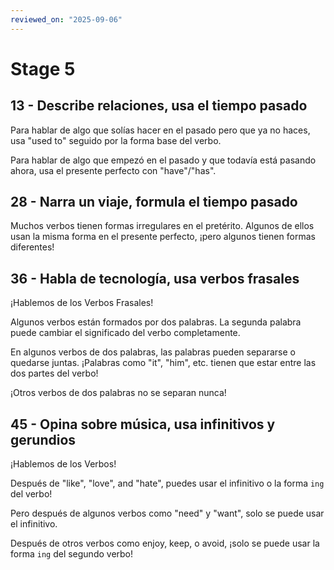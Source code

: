 ```yaml
---
reviewed_on: "2025-09-06"
---
```


# Stage 5

## 13 - Describe relaciones, usa el tiempo pasado

Para hablar de algo que solías hacer en el pasado pero que ya no haces, usa "used to" seguido por la  forma base del verbo.

Para hablar de algo que empezó en el pasado y que todavía está pasando ahora, usa el presente perfecto con "have"/"has".

## 28 - Narra un viaje, formula el tiempo pasado

Muchos verbos tienen formas irregulares en el pretérito. Algunos de ellos usan la misma forma en el presente perfecto, ¡pero algunos tienen formas diferentes!

## 36 - Habla de tecnología, usa verbos frasales

¡Hablemos de los Verbos Frasales!

Algunos verbos están formados por dos palabras. La segunda palabra puede cambiar el significado del verbo completamente.

En algunos verbos de dos palabras, las palabras pueden separarse o quedarse juntas. ¡Palabras como "it", "him", etc. tienen que estar entre las dos partes del verbo!

¡Otros verbos de dos palabras no se separan nunca!

## 45 - Opina sobre música, usa infinitivos y gerundios

¡Hablemos de los Verbos!

Después de "like", "love", and "hate", puedes usar el infinitivo o la forma `ing` del verbo!

Pero después de algunos verbos como "need" y "want", solo se puede usar el infinitivo.

Después de otros verbos como enjoy, keep, o avoid, ¡solo se puede usar la forma `ing` del segundo verbo!